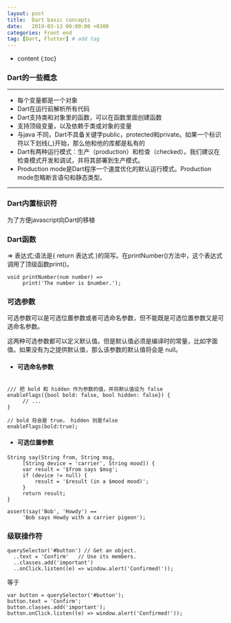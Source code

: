 ```yaml
---
layout: post
title:  Dart basic concepts
date:   2019-03-13 00:00:00 +0300
categories: Front end
tag: [Dart, Flutter] # add tag
---
```


* content
{:toc}


### Dart的一些概念

---
- 每个变量都是一个对象
- Dart在运行前解析所有代码
- Dart支持类和对象里的函数，可以在函数里面创建函数
- 支持顶级变量，以及依赖于类或对象的变量
- 与java 不同，Dart不具备关键字public，protected和private。如果一个标识符以下划线(_)开始，那么他和他的库都是私有的
- Dart有两种运行模式：生产（production）和检查（checked）。我们建议在检查模式开发和调试，并将其部署到生产模式。
- Production mode是Dart程序一个速度优化的默认运行模式。Production mode忽略断言语句和静态类型。

--- 

### Dart内置标识符
为了方便javascript向Dart的移植


### Dart函数
  => 表达式;语法是{ return 表达式 }的简写。在printNumber()方法中，这个表达式调用了顶级函数print()。

```
void printNumber(num number) =>
     print('The number is $number.');
```

### 可选参数
可选参数可以是可选位置参数或者可选命名参数，但不能既是可选位置参数又是可选命名参数。

这两种可选参数都可以定义默认值。但是默认值必须是编译时的常量，比如字面值。如果没有为之提供默认值，那么该参数的默认值将会是 null。
- #### 可选命名参数

```

/// 把 bold 和 hidden 作为参数的值，并将默认值设为 false
enableFlags({bool bold: false, bool hidden: false}) {
     // ...
}

// bold 将会是 true， hidden 则是false
enableFlags(bold:true);

```

- #### 可选位置参数

```
String say(String from, String msg,
     [String device = 'carrier', String mood]) {
     var result = '$from says $msg';
     if (device != null) {
         result = '$result (in a $mood mood)';
     }
     return result;
}

assert(say('Bob', 'Howdy') == 
     'Bob says Howdy with a carrier pigeon');
```

### 级联操作符

```
querySelector('#button') // Get an object.
  ..text = 'Confirm'   // Use its members.
  ..classes.add('important')
  ..onClick.listen((e) => window.alert('Confirmed!'));
```

等于

```
var button = querySelector('#button');
button.text = 'Confirm';
button.classes.add('important');
button.onClick.listen((e) => window.alert('Confirmed!'));
```
